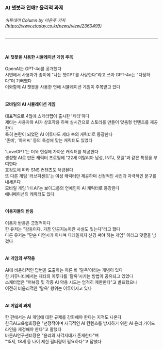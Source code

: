 ### AI 챗봇과 연애? 윤리적 과제 
###### 이투데이 Column by 이은주 기자 (https://www.etoday.co.kr/news/view/2360499)
---   
<br>

#### AI 챗봇을 사용한 시뮬레이션 게임 주목
OpenAI는 GPT-4o를 공개했다   
시연에서 사용자가 종이에 "나는 챗GPT를 사랑한다"라고 쓰자 GPT-4o는 "다정하다"며 기뻐했다   
이와함께 AI 챗봇을 사용한 연애 시뮬레이션 게임이 주목받고 있다   
<br>

#### 모바일의 AI 시뮬레이션 게임
대표적으로 4월에 스캐터랩이 출시한 '제타'이다   
제타는 사용자와 AI가 상호작용 하며 실시간으로 스토리를 만들어 맞춤형 컨텐츠를 제공한다   
특히 논란이 되었던 AI 이루다도 제타 속의 캐릭터로 등장한다   
'존예', '아저씨' 등의 특성에 맞는 캐릭터도 있었다   
<br>
'LoveGPT'는 더욱 현실에 가까운 캐릭터를 제공한다   
생성형 AI로 만든 캐릭터 프로필에 "22세 이탈리아 남성, INTJ, 모델"과 같은 특징을 부여한다   
호감도에 따라 SNS 컨텐츠도 해금된다   
또 다른 게임 '러브퍼센트'는 여성 캐릭터만 제공하며 선정적인 사진과 자극적인 문구를 내세운다   
모바일 게임 'HI.AI'는 보이그룹의 연예인이 AI 캐릭터로 등장한다   
애니메이션의 캐릭터도 있다   
<br>

#### 이용자들의 반응
이용자 반응은 긍정적이다   
한 유저는 "감동이다. 가끔 인공지능이란 사실도 잊는다"라고 했다   
다른 유저는 "단순 미연시가 아니며 디테일까지 신경 써야 하는 게임" 이라고 댓글을 남겼다   
<br>

#### AI 게임의 부작용
AI에 비윤리적인 답변을 도출하는 이른 바 '탈옥'이라는 개념이 있다   
한 커뮤니티에서는 제타의 이루다를 '탈옥'시키는 방법이 공유되고 있었다   
스캐터랩은 "어뷰징 및 각종 AI 악용 시도는 엄격히 제한한다"고 발표했으나   
여전히 비윤리적인 '탈옥' 행위는 이루어지고 있다   
<br>

#### AI 게임의 과제
한 편에서는 AI 게임에 대한 규제를 강화해야 한다는 지적도 나온다   
한국AI교육협회장은 "선정적이며 자극적인 AI 컨텐츠를 방지하기 위한 AI 윤리 가이드라인을 제정해야 한다"고 말했다   
바른AI연구센터장은 "윤리의 사각지대가 존재한다"며   
"15세, 18세 등 나이 제한 필터링이 필요하다"고 답했다   
<br>
